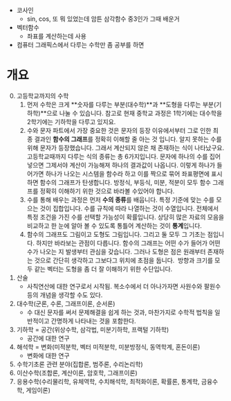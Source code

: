 - 코사인
	- sin, cos, 또 뭐 있었는데 암튼 삼각함수 중3인가 그때 배운거
- 벡터함수
	- 좌표를 계산하는데 사용
- 컴퓨터 그래픽스에서 다루는 수학만 좀 공부를 하면

# 개요
0. 고등학교까지의 수학
	1. 먼저 수학은 크게 **숫자를 다루는 부분(대수학)**과 **도형을 다루는 부분(기하학)**으로 나눌 수 있습니다. 참고로 현재 중학교 과정은 1학기에는 대수학을 2학기에는 기하학을 다루고 있지요.
	2. 수와 문자 파트에서 가장 중요한 것은 문자의 등장 이유에서부터 그로 인한 최종 결과인 **함수의 그래프**를 정확히 이해할 줄 아는 것 입니다. 알지 못하는 수를 위해 문자가 등장했습니다. 그래서 계산되지 않은 채 존재하는 식이 나타났구요. 고등학교때까지 다루는 식의 종류는 총 6가지입니다. 문자에 하나의 수를 집어 넣으면 그제서야 계산이 가능해져 하나의 결과값이 나옵니다. 이렇게 하나가 들어가면 하나가 나오는 시스템을 함수라 하고 이를 짝으로 묶어 좌표평면에 표시하면 함수의 그래프가 탄생합니다. 방정식, 부등식, 미분, 적분이 모두 함수 그래프를 정확히 이해하기 위한 것으로 바라볼 수있어야 합니다.
	3. 수를 통해 배우는 과정은 먼저 **수의 종류**를 배웁니다. 특정 기준에 맞는 수를 모으는 것이 집합입니다. 수를 규칙에 따라 나열하는 것이 수열입니다. 전체에서 특정 조건을 가진 수를 선택할 가능성이 확률입니다. 상당히 많은 자료의 모음을 비교하고 한 눈에 알아 볼 수 있도록 통틀어 계산하는 것이 **통계**입니다.
	4. 함수의 그래프도 그림이고 도형도 그림입니다. 그리고 둘 모두 그 기초는 점입니다. 하지만 바라보는 관점이 다릅니다. 함수의 그래프는 어떤 수가 들어가 어떤 수가 나오는 지 발생부터 관심을 갖습니다. 그러나 도형은 점은 원래부터 존재하는 것으로 간단히 생각하고 그보다그 위치에 초점을 둡니다.  방향과 크기를 모두 같는 벡터는 도형을 좀 더 잘 이해하기 위한 수단입니다.
1. 산술
	- 사칙연산에 대한 연구로서 시작됨. 복소수에서 더 아나가자면 사원수와 팔원수등의 개념을 생각할 수도 있다. 
2. 대수학(군론, 수론, 그래프이론, 순서론)
	- 수 대신 문자를 써서 문제해결을 쉽게 하는 것과, 마찬가지로 수학적 법칙을 일반적이고 간명하게 나타내는 것을 포함한다.
3. 기하학 = 공간(위상수학, 삼각법, 미분기하학, 프랙털 기하학)
	- 공간에 대한 연구
4. 해석학 = 변화(미적분학, 벡터 미적분학, 미분방정식, 동역학계, 혼돈이론)
	- 변화에 대한 연구
5. 수학기초론 관련 분야(집합론, 범주론, 수리논리학)
6. 이산수학(조합론, 계산이론, 암호학, 그래프이론)
7. 응용수학(수리물리학, 유체역학, 수치해석학, 최적화이론, 확률론, 통계학, 금융수학, 게임이론)